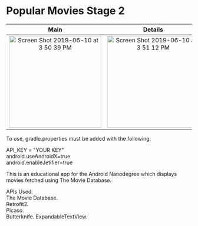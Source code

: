 # Popular Movies Stage 2

 Main                       |  Details
:-------------------------:|:-------------------------:
<img width="250" alt="Screen Shot 2019-06-10 at 3 50 39 PM" src="https://user-images.githubusercontent.com/14279722/59229457-b4bb3100-8b97-11e9-8f12-5d361588199e.png"> |<img width="250" alt="Screen Shot 2019-06-10 at 3 51 12 PM" src="https://user-images.githubusercontent.com/14279722/59229468-bbe23f00-8b97-11e9-9a4f-1f730f1b7330.png">

To use, gradle.properties must be added with the following:  

API_KEY = "YOUR KEY"  
android.useAndroidX=true  
android.enableJetifier=true  

This is an educational app for the Android Nanodegree which displays movies fetched using The Movie Database.  

APIs Used:  
The Movie Database.  
Retrofit2.    
Picaso.  
Butterknife. 
ExpandableTextView.

